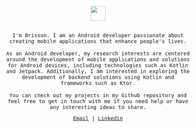

<div align="center"><img height="40" src="https://cdn3.emoji.gg/emojis/4592-skeleton-dancin.gif"></div>

</br>
<p align="center">
<samp>
I'm Brisson. I am an Android developer passionate about creating mobile applications that enhance people's lives.
</samp>
</br></br>
<samp>
As an Android developer, my research interests are centered around the development of mobile applications and solutions for Android devices, including technologies such as Kotlin and Jetpack. Additionally, I am interested in exploring the development of backend solutions using Kotlin and frameworks such as Ktor.
</samp>
</br></br>
<samp>
You can check out my projects in my Github repository and feel free to get in touch with me if you need help or have any interesting ideas to share.
</samp>
</p>
<samp>
<p align="center">
<a href="mailto:gbrisson98@gmail.com">Email</a> | <a href="https://www.linkedin.com/in/guibrisson/">Linkedin</a>
</p>

<br/>
<br/>

